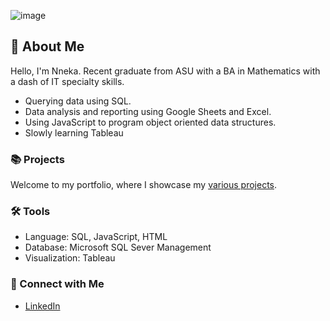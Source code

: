 ![image](https://github.com/nneka-w/assests/blob/main/Untitled-1.png)

## 🙂 About Me



Hello, I'm Nneka. Recent graduate from ASU with a BA in Mathematics with a dash of IT specialty skills.

- Querying data using SQL.
- Data analysis and reporting using Google Sheets and Excel.
- Using JavaScript to program object oriented data structures.
- Slowly learning Tableau

### 📚 Projects

Welcome to my portfolio, where I showcase my [various projects](https://github.com/nneka-w/Portfolio).

### 🛠️ Tools

- Language: SQL, JavaScript, HTML
- Database: Microsoft SQL Sever Management
- Visualization: Tableau

### 📱 Connect with Me

- [LinkedIn](www.linkedin.com/in/nneka-wilson-3450a8283)
